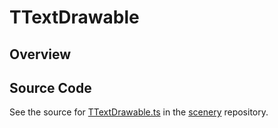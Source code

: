 # TTextDrawable

## Overview





## Source Code

See the source for [TTextDrawable.ts](https://github.com/phetsims/scenery/blob/main/js/display/drawables/TTextDrawable.ts) in the [scenery](https://github.com/phetsims/scenery) repository.
